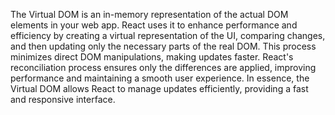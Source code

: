 The Virtual DOM is an in-memory representation of the actual DOM elements in your web app. React uses it to enhance performance and efficiency by creating a virtual representation of the UI, comparing changes, and then updating only the necessary parts of the real DOM. This process minimizes direct DOM manipulations, making updates faster. React's reconciliation process ensures only the differences are applied, improving performance and maintaining a smooth user experience. In essence, the Virtual DOM allows React to manage updates efficiently, providing a fast and responsive interface.
